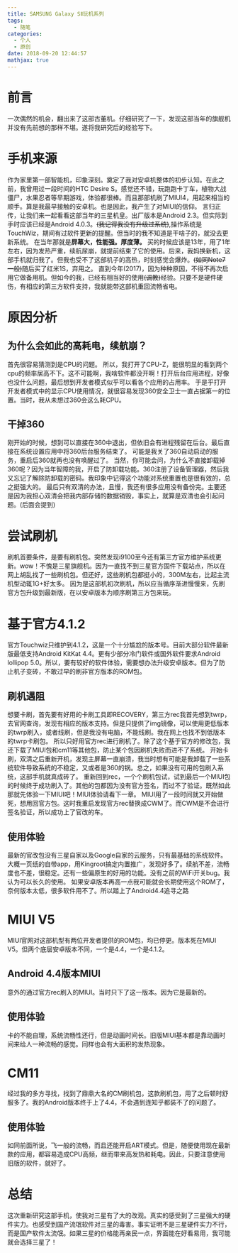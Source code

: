 ```yaml
---
title: SAMSUNG Galaxy SⅡ玩机系列
tags:
  - 随笔
categories:
  - 个人
  - 原创
date: 2018-09-20 12:44:57
mathjax: true
---
```

# 前言
一次偶然的机会，翻出来了这部古董机。仔细研究了一下，发现这部当年的旗舰机并没有先前想的那样不堪。遂将我研究后的经验写下。

# 手机来源
作为家里第一部智能机，印象深刻。奠定了我对安卓机整体的初步认知。在此之前，我曾用过一段时间的HTC Desire S。感觉还不错，玩跑跑卡丁车，植物大战僵尸，水果忍者等早期游戏，体验都很棒。而且那部机刷了MIUI4，用起来相当的顺手。算是我最早接触的安卓机。也是因此，我产生了对MIUI的信仰。
言归正传，让我们来一起看看这部当年的三星机皇。出厂版本是Android 2.3。但实际到手时应该已经是Android 4.0.3。~~(我记得我没有升级过系统)~~,操作系统是TouchWiz，期间有过软件更新的提醒。但当时的我不知道是干啥子的，就没去更新系统。
在当年那就是**屏幕大，性能强。厚度薄。**
买的时候应该是13年，用了1年左右，因为发热严重，续航尿崩，就提前结束了它的使用。后来，我妈换新机，这部手机就归我了。但我也受不了这部机子的高热，时刻感觉会爆炸。~~(如同Note7一般)~~随后买了红米1S，弃用之。
直到今年(2017)，因为种种原因，不得不再次启用它做备用机。但如今的我，已经有相当好的使用~~(调教)~~经验。只要不是硬件硬伤，有相应的第三方软件支持，我就能带这部机重回流畅省电。

# 原因分析
## 为什么会如此的高耗电，续航崩？
首先很容易猜测到是CPU的问题。
所以，我打开了CPU-Z，能很明显的看到两个cpu的频率居高不下。这不可能啊，我啥软件都没开啊！打开后台应用进程，好像也没什么问题，最后想到开发者模式似乎可以看各个应用的占用率。
于是乎打开开发者模式中的显示CPU使用情况，就很容易发现360安全卫士一直占据第一的位置。当时，我从未想过360会这么耗CPU。
## 干掉360
刚开始的时候，想到可以直接在360中退出，但依旧会有进程残留在后台。最后直接在系统设置应用中将360后台服务结束了。
可能是我关了360自动启动的服务，重启后360就再也没有唤醒过了。
当然，你可能会问，为什么不直接卸载掉360呢？因为当年智障的我，开启了防卸载功能。360注册了设备管理器，然后我又忘记了解除防卸载的密码。我印象中记得这个功能对系统重置也是很有效的，总之挺强大的。
最后只有双清的办法，且慢，我还有很多应用没有备份完。主要还是因为我担心双清会把我内部存储的数据销毁，事实上，就算是双清也会引起问题。(后面会提到)

# 尝试刷机
刷机首要条件，是要有刷机包。突然发现i9100至今还有第三方官方维护系统更新。wow！不愧是三星旗舰机。因为一直找不到三星官方固件下载站点，所以在网上胡乱找了一些刷机包。但还好，这些刷机包都挺小的，300M左右，比起主流机型动辄1G+好太多。
因为是这部机初次刷机，所以应当循序渐进慢慢来，先刷官方包升级到最新版，在以安卓版本为顺序刷第三方包来玩。

# 基于官方4.1.2
官方Touchwiz只维护到4.1.2，这是一个十分尴尬的版本号。目前大部分软件最新版最低支持Android KitKat 4.4。更有少部分冷门软件或国外软件要求Android lollipop 5.0。所以，要有较好的软件体验，需要想办法升级安卓版本。但为了防止机子变砖，不敢过早的刷非官方版本的ROM包。
## 刷机遇阻
想要卡刷，首先要有好用的卡刷工具即RECOVERY，第三方rec我首先想到twrp，去官网查询，发现有相应的版本支持。但是只提供了img镜像，可以使用更低版本的twrp刷入，或者线刷，但是我没有电脑，不能线刷。我在网上也找不到低版本的twrp卡刷包。
所以只好用官方rec进行刷机了。除了这个基于官方的修改包，我还下载了MIUI包和cm11等其他包，防止某个包因刷机失败而进不了系统。
开始卡刷，双清之后重新开机，发现主屏幕一直崩溃，我当时想有可能是我卸载了一些系统软件导致系统的不稳定，又或者是360的锅。总之，如果没有可用的包刷入系统，这部手机就真成砖了。
重新回到rec，一个个刷机包试，试到最后一个MIUI包的时候终于成功刷入了。其他的包都因为没有官方签名，而过不了验证。既然如此那就先体验一下MIUI吧！MIUI体验请看下一章。
MIUI用了一段时间就又开始做死，想用回官方包。这时我重启发现官方rec替换成CWM了。而CWM是不会进行签名验证，所以成功上了官改的车。
## 使用体验
最新的官改包没有三星自家以及Google自家的云服务，只有最基础的系统软件。大概一页纸的自带app，用Kingroot搞定内置推广，发现好多了。续航不差，流畅度也不差，很稳定。还有一些偏原生的好用的功能。没有之前的WiFi开关bug。我认为可以长久的使用。
如果安卓版本再高一点我可能就会长期使用这个ROM了，奈何版本太低，很多软件用不了。所以踏上了Android4.4追寻之路

# MIUI V5
MIUI官网对这部机型有两位开发者提供的ROM包，均已停更。版本死在MIUI V5。但两个底层安卓版本不同，一个是4.4，一个是4.1.2。
## Android 4.4版本MIUI
意外的通过官方rec刷入的MIUI。当时只下了这一版本。因为它是最新的。
## 使用体验
卡的不能自理，系统流畅性还行，但是动画时间长。旧版MIUI基本都是靠动画时间来给人一种流畅的感觉。同样也会有大面积的发热现象。

# CM11
经过我的多方寻找，找到了鼎鼎大名的CM刷机包，这款刷机包，用了之后顿时舒服多了。我的Android版本终于上了4.4，不会遇到连知乎都装不了的问题了。

## 使用体验
如同前面所说，飞一般的流畅，而且还能开启ART模式。但是，随便使用现在最新款的应用，都容易造成CPU高频，继而带来高发热和耗电。因此，只要注意使用旧版的软件，就好了。

# 总结
这次重新研究这部手机，使我对三星有了大的改观。真实的感受到了三星强大的硬件实力。也感受到国产流氓软件对三星的毒害。事实证明不是三星硬件实力不行，而是国产软件太流氓。如果三星的价格能再亲民一点，界面能在好看易用，我可能就会选择三星了！